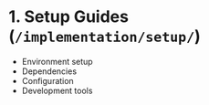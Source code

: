 # 1. Setup Guides (`/implementation/setup/`)

- Environment setup
- Dependencies
- Configuration
- Development tools

